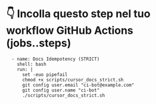 # 👇 Incolla questo step nel tuo workflow GitHub Actions (jobs.<job>.steps)

      - name: Docs Idempotency (STRICT)
        shell: bash
        run: |
          set -euo pipefail
          chmod +x scripts/cursor_docs_strict.sh
          git config user.email "ci-bot@example.com"
          git config user.name "ci-bot"
          ./scripts/cursor_docs_strict.sh
